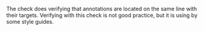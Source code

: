 The check does verifying that annotations are located on the same line with their targets.
Verifying with this check is not good practice, but it is using by some style guides.
